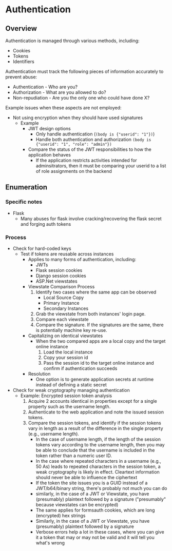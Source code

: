 <!---------------------------------------------------------------------------------
Copyright: (c) BLS OPS LLC.
This program is free software: you can redistribute it and/or modify
it under the terms of the GNU General Public License as published by
the Free Software Foundation, version 3.
This program is distributed in the hope that it will be useful,
but WITHOUT ANY WARRANTY; without even the implied warranty of
MERCHANTABILITY or FITNESS FOR A PARTICULAR PURPOSE. See the
GNU General Public License for more details.
You should have received a copy of the GNU General Public License
along with this program. If not, see <https://www.gnu.org/licenses/>.
--------------------------------------------------------------------------------->
# Authentication
## Overview

Authentication is managed through various methods, including:

* Cookies
* Tokens
* Identifiers

Authentication must track the following pieces of information accurately to prevent abuse:

* Authentication - Who are you?
* Authorization - What are you allowed to do?
* Non-repudiation - Are you the only one who could have done X?

Example issues when these aspects are not employed:

* Not using encryption when they should have used signatures
	* Example
		* JWT design options
			* Only handle authentication (`(body is {"userid": "1"})`)
			* Handle both authentication and authorization `(body is {"userid": "1", "role": "admin"})`
		* Compare the status of the JWT responsibilities to how the application behaves
			* If the application restricts activities intended for adminsitrators, then it must be comparing your userid to a list of role assignments on the backend

## Enumeration
### Specific notes
* Flask
	* Many abuses for flask involve cracking/recovering the flask secret and forging auth tokens

### Process
* Check for hard-coded keys
	* Test if tokens are reusable across instances
		* Applies to many forms of authentication, including:
			* JWTs
			* Flask session cookies
			* Django session cookies
			* ASP.Net viewstates
		* Viewstate Comparison Process
			1. Identify two cases where the same app can be observed
				* Local Source Copy
				* Primary Instance
				* Secondary Instances
			1. Grab the viewstate from both instances' login page.
			1. Compare each viewstate
			1. Compare the signature. If the signatures are the same, there is potentially machine key re-use.
		* Capitalizing on identical viewstates
			* When the two compared apps are a local copy and the target online instance
				1. Load the local instance
				1. Copy your session id
				1. Pass the session id to the target online instance and confirm if authentication succeeds
		* Resolution
			* One option is to generate application secrets at runtime instead of defining a static secret
* Check for weak cryptography managing authentication
	* Example: Encrypted session token analysis
		1. Acquire 2 accounts identical in properties except for a single property such as the username length.
		1. Authenticate to the web application and note the issued session tokens.
		1. Compare the session tokens, and identify if the session tokens vary in length as a result of the difference in the single property (e.g., username length).
			* In the case of username length, if the length of the session tokens vary according to the username length, then you may be able to conclude that the username is included in the token rather than a numeric user ID.
			* In the case where repeated characters in a username (e.g., 50 As) leads to repeated characters in the session token, a weak cryptography is likely in effect. Cleartext information should never be able to influence the ciphertext
			* If the token the site issues you is a GUID instead of a JWT/b64/binary string, there's probably not much you can do
			* similarly, in the case of a JWT or Viewstate, you have (presumably) plaintext followed by a signature ("presumably" because viewstates can be encrypted)
			* The same applies for formsauth cookies, which are long (encrypted) hex strings
			* Similarly, in the case of a JWT or Viewstate, you have (presumably) plaintext followed by a signature
			* Verbose errors help a lot in these cases, where you can give it a token that may or may not be valid and it will tell you what's wrong

